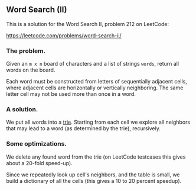 ## Word Search (II)

This is a solution for the Word Search II, problem 212 on LeetCode:

https://leetcode.com/problems/word-search-ii/

### The problem.

Given an `m x n` board of characters and a list of strings `words`,
return all words on the board.

Each word must be constructed from letters of sequentially 
adjacent cells, where adjacent cells are horizontally or 
vertically neighboring. The same letter cell may not be used 
more than once in a word.


### A solution.

We put all words into a [trie](https://en.wikipedia.org/wiki/Trie). 
Starting from each cell we explore all neighbors that may lead to a word
(as determined by the trie), recursively. 

### Some optimizations.

We delete any found word from the trie 
(on LeetCode testcases this gives about a 20-fold speed-up).

Since we repeatedly look up cell's neighbors, and the table is small,
we build a dictionary of all the cells 
(this gives a 10 to 20 percent speedup).


